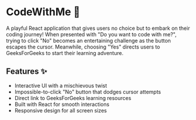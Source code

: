 # CodeWithMe 🚀

A playful React application that gives users no choice but to embark on their coding journey! When presented with "Do you want to code with me?", trying to click "No" becomes an entertaining challenge as the button escapes the cursor. Meanwhile, choosing "Yes" directs users to GeeksForGeeks to start their learning adventure.

## Features ✨

- Interactive UI with a mischievous twist
- Impossible-to-click "No" button that dodges cursor attempts
- Direct link to GeeksForGeeks learning resources
- Built with React for smooth interactions
- Responsive design for all screen sizes



